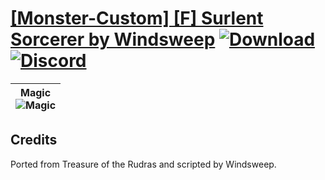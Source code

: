 # [\[Monster-Custom\] \[F\] Surlent Sorcerer by Windsweep](https://github.com/Klokinator/FE-Repo/tree/main/Battle%20Animations/Monsters%20-%20Dragons%20and%20Special/%5BMonster-Custom%5D%20%5BF%5D%20Surlent%20Sorcerer%20by%20Windsweep) [![Download](https://img.shields.io/badge/Download--red?style=social&logo=github)](https://minhaskamal.github.io/DownGit/#/home?url=https://github.com/Klokinator/FE-Repo/tree/main/Battle%20Animations/Monsters%20-%20Dragons%20and%20Special/%5BMonster-Custom%5D%20%5BF%5D%20Surlent%20Sorcerer%20by%20Windsweep) [![Discord](https://img.shields.io/badge/Discord--blue?style=social&logo=discord)](https://discord.gg/C7VNGnyTPA)

| <b>Magic</b><br/><img alt="Magic" src="https://raw.githubusercontent.com/Klokinator/FE-Repo/main/Battle%20Animations/Monsters%20-%20Dragons%20and%20Special/%5BMonster-Custom%5D%20%5BF%5D%20Surlent%20Sorcerer%20by%20Windsweep/6.%20Magic/Magic.gif"/> |
| :---: |

## Credits

Ported from Treasure of the Rudras and scripted by Windsweep.

